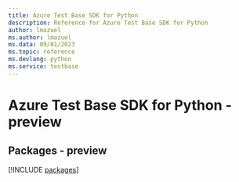 ```yaml
---
title: Azure Test Base SDK for Python
description: Reference for Azure Test Base SDK for Python
author: lmazuel
ms.author: lmazuel
ms.data: 09/01/2023
ms.topic: reference
ms.devlang: python
ms.service: testbase
---
```

# Azure Test Base SDK for Python - preview
## Packages - preview
[!INCLUDE [packages](test-base-index.md)]